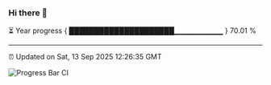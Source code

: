 ### Hi there 👋

⏳ Year progress { █████████████████████▁▁▁▁▁▁▁▁▁ } 70.01 %

---

⏰ Updated on Sat, 13 Sep 2025 12:26:35 GMT

![Progress Bar CI](https://github.com/liununu/liununu/workflows/Progress%20Bar%20CI/badge.svg)
